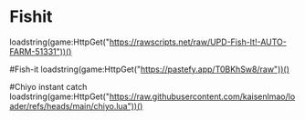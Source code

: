 # Fishit
loadstring(game:HttpGet("https://rawscripts.net/raw/UPD-Fish-It!-AUTO-FARM-51331"))()

#Fish-it
loadstring(game:HttpGet("https://pastefy.app/T0BKhSw8/raw"))()

#Chiyo instant catch
loadstring(game:HttpGet("https://raw.githubusercontent.com/kaisenlmao/loader/refs/heads/main/chiyo.lua"))()
